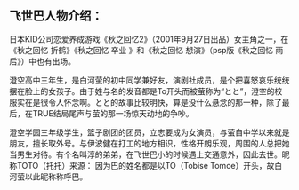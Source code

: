 ## 飞世巴人物介绍：

日本KID公司恋爱养成游戏《秋之回忆2》（2001年9月27日出品）女主角之一，在《秋之回忆 折鹤》《秋之回忆 卒业 》和《秋之回忆 想演》（psp版《秋之回忆 雨后》）中也有出场。

澄空高中三年生，是白河萤的初中同学兼好友，演剧社成员，是个把喜怒哀乐统统摆在脸上的女孩子。由于姓与名的发音都是To开头而被萤称为“とと”，澄空的校服实在是很令人怀念啊。とと的故事比较明快，算是没什么悬念的那一种，除了最后，在TRUE结局尾声与萤的那一场惊天动地的争吵。

澄空学园三年级学生，篮子剧团的团员，立志要成为女演员，与萤自中学以来就是朋友，擅长取外号。与伊波健在打工的地方相识，性格开朗乐观，周围的人总把她当男生对待。有个名叫淳的弟弟，在飞世巴小的时候遇上交通意外，因此去世。昵称TOTO（托托）来源： 因为巴的姓名都是以TO（Tobise Tomoe）开头，故白河萤以此昵称称呼巴。